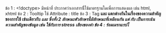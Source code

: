 ข้อ 1 : <!doctype> มีหน้าที่ ประกาศว่าเอกสารนี่้ใช้มาตรฐานใดเพื่อการแสดงผล เช่น html, xhtml
ข้อ 2 : <h title ="Text">Tooltip</h> ใช้ Attribute : title
ข้อ 3 : Tag <b> และ <strong> แตกต่างกันในเรื่องของความสำคัญของการใช้ เช่นเดียวกับ <i> และ <em> ซึ่งทั้ง 2 ลักษณะตัวอักษรนี้มีลักษณะที่เหมือนกัน แต่ <strong> กับ <em> เป็นการเน้นความสำคัญของข้อมูล เช่น <em> ใช้กับการ stress เสียงของคำ
ข้อ 4 : <bdo dir="rtl">โปรแกรมเมอร์</bdo>